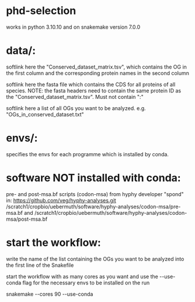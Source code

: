 # phd-selection
works in python 3.10.10 and on snakemake version 7.0.0

# data/: 
softlink here the "Conserved_dataset_matrix.tsv", which contains the OG in the first column and the corresponding protein names in the second column

softlink here the fasta file which contains the CDS for all proteins of all species. NOTE: the fasta headers need to contain the same protein ID as the "Conserved_dataset_matrix.tsv". Must not contain ":"

 softlink here a list of all OGs you want to be analyzed. e.g. "OGs_in_conserved_dataset.txt"

# envs/:
specifies the envs for each programme which is installed by conda.

# software NOT installed with conda:
pre- and post-msa.bf scripts (codon-msa) from hyphy developer "spond" in: https://github.com/veg/hyphy-analyses.git
/scratch1/cropbio/uebermuth/software/hyphy-analyses/codon-msa/pre-msa.bf and /scratch1/cropbio/uebermuth/software/hyphy-analyses/codon-msa/post-msa.bf

# start the workflow:
write the name of the list containing the OGs you want to be analyzed into the first line of the Snakefile

start the workflow with as many cores as you want and use the --use-conda flag for the necessary envs to be installed on the run

snakemake --cores 90 --use-conda
